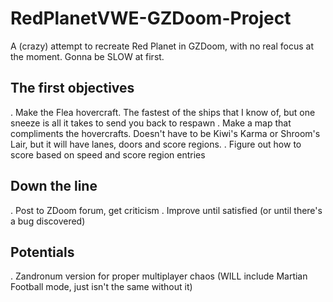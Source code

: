 # RedPlanetVWE-GZDoom-Project
A (crazy) attempt to recreate Red Planet in GZDoom, with no real focus at the moment. Gonna be SLOW at first.

## The first objectives
. Make the Flea hovercraft. The fastest of the ships that I know of, but one sneeze is all it takes to send you back to respawn
. Make a map that compliments the hovercrafts. Doesn't have to be Kiwi's Karma or Shroom's Lair, but it will have lanes, doors and score regions.
. Figure out how to score based on speed and score region entries

## Down the line
. Post to ZDoom forum, get criticism
. Improve until satisfied (or until there's a bug discovered)

## Potentials
. Zandronum version for proper multiplayer chaos (WILL include Martian Football mode, just isn't the same without it)
